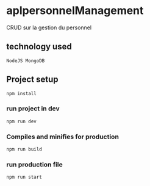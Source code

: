 # apIpersonnelManagement
CRUD sur la gestion du personnel
## technology used 
```
NodeJS MongoDB 
```
## Project setup
```
npm install
```
### run project in dev
```
npm run dev
```
### Compiles and minifies for production
```
npm run build
```
### run production file
```
npm run start
```